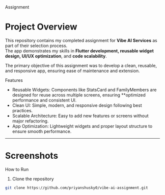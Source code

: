 Assignment

# Project Overview
This repository contains my completed assignment for **Vibe AI Services** as part of their selection process.  
The app demonstrates my skills in **Flutter development, reusable widget design, UI/UX optimization**, and **code scalability**.

The primary objective of this assignment was to develop a clean, reusable, and responsive app, ensuring ease of maintenance and extension.

Features

- Reusable Widgets: Components like StatsCard and FamilyMembers are designed for reuse across multiple screens, ensuring **optimized performance and consistent UI.
- Clean UI: Simple, modern, and responsive design following best practices.
- Scalable Architecture: Easy to add new features or screens without major refactoring.
- App Optimization: Lightweight widgets and proper layout structure to ensure smooth performance.

---

# Screenshots




How to Run

1. Clone the repository
```bash
git clone https://github.com/priyanshusky0/vibe-ai-assignment.git
